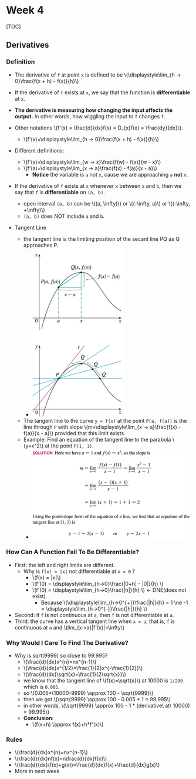 # Week 4

[TOC]

## Derivatives

### Definition

* The derivative of `f` at point `x` is defined to be \\(\displaystyle\lim_{h -> 0}\frac{f(x + h) - f(x)}{h}\\)
* If the derivative of `f` exists at `x`, we say that the function is **differentiable** at `x`.
* **The derivative is measuring how changing the input affects the output.** In other words, how wiggling the input to `f` changes `f`.
* Other notations \\(f'(x) = \frac{d}{dx}f(x) = D_{x}f(x) = \frac{dy}{dx}\\).
    * \\(f'(x)=\displaystyle\lim_{h -> 0}\frac{f(x + h) - f(x)}{h}\\)

* Different definitions:
    * \\(f'(x)=\displaystyle\lim_{w -> x}\frac{f(w) - f(x)}{w - x}\\)
    * \\(f'(a)=\displaystyle\lim_{x -> a}\frac{f(x) - f(a)}{x - a}\\)
        * **Notice** the variable is `a` not `x`, cause we are approaching `a` **not** `x`.

* If the derivative of `f` exists at `x` whenever `x` between `a` and `b`, then we say that `f` is **differentiable** on `(a, b)`.
    * open interval `(a, b)` can be \\((a, \infty)\\) or \\((-\infty, a)\\) or \\((-\infty, +\infty)\\)
    * `(a, b)` does NOT include `a` and `b`.

* Tangent Line

    * the tangent line is the limiting position of the secant line PQ as Q approaches P.
        * <img src="media/15031337323520.jpg" width=250 />
    * The tangent line to the curve `y = f(x)` at the point `P(a, f(a))` is the line through `P` with slope \\(m=\displaystyle\lim_{x -> a}\frac{f(x) - f(a)}{x - a}\\) provided that this limit exists.
    * Example: Find an equation of the tangent line to the parabola \\(y=x^2\\) at the point `P(1, 1)`.
        * <img src="media/15031340698210.jpg" width=450 />

### How Can A Function Fail To Be Differentiable?    

* First: the left and right limits are different.
    * Why is `f(x) = |x|` not differentiable at `x = 0` ?
        * \\(f(x) = |x|\\)
        * \\(f'(0) = \displaystyle\lim_{h->0}\frac{|0+h| - |0|}{h} \\)
        * \\(f'(0) = \displaystyle\lim_{h->0}\frac{|h|}{h} \\) <- DNE(does not exist) 
            * Because \\(\displaystyle\lim_{h->0^{+}}\frac{|h|}{h} = 1 \ne -1 = \displaystyle\lim_{h->0^{-}}\frac{|h|}{h} \\)
* Second: if `f` is not continuous at `a`, then `f` is not differentiable at `a`.
* Third: the curve has a vertical tangent line when `x = a`; that is, `f` is continuous at `a` and \\(lim_{x->a}|f'(x)|=\infty\\)

### Why Would I Care To Find The Derivative?

* Why is sqrt(9999) so close to 99.995?
    * \\(\frac{d}{dx}x^{n}=nx^{n-1}\\)
    * \\(\frac{d}{dx}x^{1/2}=\frac{1}{2}x^{-\frac{1}{2}}\\)
    * \\(\frac{d}{dx}\sqrt{x}=\frac{1}{2\sqrt{x}}\\)
    * we know that the tangent line of \\(f(x)=\sqrt{x}\\) at 10000 is `1/200` which is `0.005`.
    * so \\(0.005*(10000-9999) \approx 100 - \sqrt{9999}\\)
    * then we got \\(\sqrt{9999} \approx 100 - 0.005 * 1 = 99.995\\)
    * in other words, \\(\sqrt{9999} \approx 100 - 1 * (derivative\ at\ 10000) = 99.995\\)
    * **Conclusion**:
        * \\(f(x+h) \approx f(x)+h*f'(x)\\)

### Rules

* \\(\frac{d}{dx}x^{n}=nx^{n-1}\\)
* \\(\frac{d}{dx}nf(x)=n\frac{d}{dx}f(x)\\)
* \\(\frac{d}{dx}(f(x)+g(x))=\frac{d}{dx}f(x)+\frac{d}{dx}g(x)\\)
* More in next week


